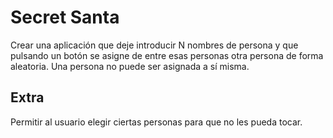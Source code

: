 # Secret Santa

Crear una aplicación que deje introducir N nombres de persona y que pulsando un botón se asigne de entre esas personas otra persona de forma aleatoria. Una persona no puede ser asignada a sí misma.

## Extra

Permitir al usuario elegir ciertas personas para que no les pueda tocar.
